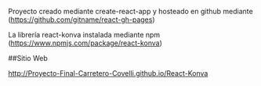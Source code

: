 Proyecto creado mediante create-react-app y hosteado en github mediante (https://github.com/gitname/react-gh-pages)

La librería react-konva instalada mediante npm (https://www.npmjs.com/package/react-konva)

##Sitio Web

http://Proyecto-Final-Carretero-Covelli.github.io/React-Konva

